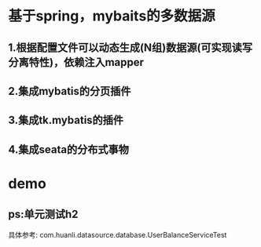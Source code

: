 # 基于spring，mybaits的多数据源
## 1.根据配置文件可以动态生成(N组)数据源(可实现读写分离特性)，依赖注入mapper
## 2.集成mybatis的分页插件
## 3.集成tk.mybatis的插件
## 4.集成seata的分布式事物

# demo
## ps:单元测试h2
具体参考:  com.huanli.datasource.database.UserBalanceServiceTest